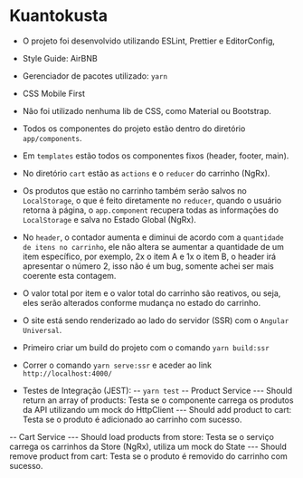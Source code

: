 # Kuantokusta

- O projeto foi desenvolvido utilizando ESLint, Prettier e EditorConfig,
- Style Guide: AirBNB
- Gerenciador de pacotes utilizado: `yarn`
- CSS Mobile First
- Não foi utilizado nenhuma lib de CSS, como Material ou Bootstrap.
- Todos os componentes do projeto estão dentro do diretório `app/components`.
- Em `templates` estão todos os componentes fixos (header, footer, main).
- No diretório `cart` estão as `actions` e o `reducer` do carrinho (NgRx).
- Os produtos que estão no carrinho também serão salvos no `LocalStorage`, o que é feito diretamente no `reducer`, quando o usuário retorna à página, o `app.component` recupera todas as informações do `LocalStorage` e salva no Estado Global (NgRx).
- No `header`, o contador aumenta e diminui de acordo com a `quantidade de itens no carrinho`, ele não altera se aumentar a quantidade de um item específico, por exemplo, 2x o item A e 1x o item B, o header irá apresentar o número 2, isso não é um bug, somente achei ser mais coerente esta contagem.
- O valor total por item e o valor total do carrinho são reativos, ou seja, eles serão alterados conforme mudança no estado do carrinho.
- O site está sendo renderizado ao lado do servidor (SSR) com o `Angular Universal`.
- Primeiro criar um build do projeto com o comando `yarn build:ssr`
- Correr o comando `yarn serve:ssr` e aceder ao link `http://localhost:4000/`

- Testes de Integração (JEST):
-- `yarn test`
-- Product Service
--- Should return an array of products: Testa se o componente carrega os produtos da API utilizando um mock do HttpClient
--- Should add product to cart: Testa se o produto é adicionado ao carrinho com sucesso.

-- Cart Service
--- Should load products from store: Testa se o serviço carrega os carrinhos da Store (NgRx), utiliza um mock do State
--- Should remove product from cart: Testa se o produto é removido do carrinho com sucesso.




